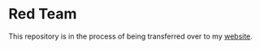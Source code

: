 # Red Team

This repository is in the process of being transferred over to my [website](http://burntxnoodle.github.io/home/).

